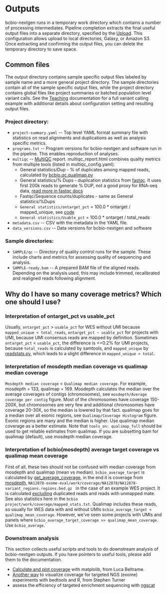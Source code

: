 # Outputs

bcbio-nextgen runs in a temporary work directory which contains a number of processing intermediates. Pipeline completion extracts the final useful output files into a separate directory, specified by the [Upload](contents/configuration:upload). This configuration allows upload to local directories, Galaxy, or Amazon S3. Once extracting and confirming the output files, you can delete the temporary directory to save space.

## Common files
The output directory contains sample specific output files labeled by sample name and a more general project directory. The sample directories contain all of the sample specific output files, while the project directory contains global files like project summaries or batched population level variant calls. See the [Teaching](teaching) documentation for a full variant calling example with additional details about configuration setting and resulting output files.

### Project directory:
* `project-summary.yaml` -- Top level YAML format summary file with statistics on read alignments and duplications as well as analysis specific metrics.
* `programs.txt` -- Program versions for bcbio-nextgen and software run in the pipeline. This enables reproduction of analyses.
* `multiqc` -- [MultiQC](https://multiqc.info/) report. multiqc_report.html combines quality metrics from multiple tools (listed in multiqc_config.yaml).
  - General statistics/Dup - % of duplicates among mapped reads, calculated by [bcbio.qc.qualimap.py](https://github.com/bcbio/bcbio-nextgen/blob/69bc24d703d3a0166caabf833ddd9e514ff1d445/bcbio/qc/qualimap.py#L219)
  - General statistics/% Dups - duplication statistics from [fastqc](https://www.bioinformatics.babraham.ac.uk/projects/fastqc/). It uses first 200k reads to generate % DUP, not a good proxy for RNA-seq data, [read more in fastqc docs](https://www.bioinformatics.babraham.ac.uk/projects/fastqc/Help/3%20Analysis%20Modules/8%20Duplicate%20Sequences.html)
  - Fastqc/Sequence counts/duplicates - same as General statistics/%Dups
  - `General statistics/ontarget_pct` = 100.0 * ontarget / mapped_unique, see [code](https://github.com/bcbio/bcbio-nextgen/blob/a3473775db06540c10b5f20ddc2043b8cc99d1f8/bcbio/qc/coverage.py#L63)
  - `General statistics/Usable_pct` = 100.0 * ontarget / total_reads
* `metadata.csv` -- CSV with the metadata in the YAML file.
* `data_versions.csv` -- Data versions for bcbio-nextgen and software

### Sample directories:
* `SAMPLE/qc` -- Directory of quality control runs for the sample. These include charts and metrics for assessing quality of sequencing and analysis.
* `SAMPLE-ready.bam` -- A prepared BAM file of the aligned reads. Depending on the analysis used, this may include trimmed, recalibrated and realigned reads following alignment.

## Why do I have so many coverage metrics? Which one should I use?

### Interpretation of ontarget_pct vs usable_pct
Usually, `ontarget_pct` > `usable_pct` for WES without UMI because `mapped_unique < total_reads`, `ontarget_pct ~ usable_pct` for projects with UMI, because UMI consensus reads are mapped by definition.
Sometimes `ontarget_pct` < `usable_pct`, the difference is <=0.2% for UMI projects, because `total_reads` is calculated by samtools, and `mapped_unique` by [readstats.py](https://github.com/bcbio/bcbio-nextgen/blob/master/bcbio/bam/readstats.py#L37), which leads to a slight difference in `mapped_unique > total`.

### Interpretation of mosdepth median coverage vs qualimap median coverage
`Mosdepth median coverage` < `Qualimap median coverage`. For example, mosdepth = 133, qualimap = 169. Mosdepth calculates the median over the average coverages of contigs (chromosomes), see `mosdepth/Average coverage per contig` figure. Most of the chromosomes have coverage 150-200X, but chromosomes are very few and additional chromosomes have coverage 20-30X, so the median is lowered by that fact. qualimap goes for a median over all exonic regions, see `Qualimap/Coverage Histogram` figure. Exonic regions are many and the median is higher. Use qualimap median coverage as a better estimate. Note that `tools_on: qualimap_full` should be used to get reliable estimates from qualimap. If you are subsetting bam for qualimap (default), use mosdepth median coverage.

### Interpretation of bcbio(mosdepth) average target coverage vs qualimap mean coverage
First of all, these two should not be confused with median coverage from mosdepth and qualimap (mean vs median).
`bcbio_average_target` is calculated by [get_average_coverage](https://github.com/bcbio/bcbio-nextgen/blob/master/bcbio/variation/coverage.py#L154), in the end it is coverage from [mosdepth](https://github.com/bcbio/bcbio-nextgen/blob/master/bcbio/variation/coverage.py#L154), `NA12878-exome-eval/work/coverage/NA12878/NA12878-variant_regions.regions.bed.gz ` in the case of an example WES project. It is calculated [excluding](https://github.com/bcbio/bcbio-nextgen/blob/master/bcbio/variation/coverage.py#L154) duplicated reads and reads with unmapped mate. See also statistics here in the `bcbio project/work/coverage/mapped_stats.txt`. Qualimap includes these reads, so usually for WES data with and without UMIs `bcbio_average_target < qualimap_mean_coverage`. However, we've seen some projects with UMIs and panels where `bcbio_average_target_coverage >> qualimap_mean_coverage`. Use `bcbio_average`.`

### Downstream analysis

This section collects useful scripts and tools to do downstream analysis of bcbio-nextgen outputs. If you have pointers to useful tools, please add them to the documentation.

* [Calculate and plot coverage](https://github.com/bcbio/bcbio-nextgen/issues/195#issuecomment-39071048) with matplolib, from Luca Beltrame.
* [Another way](https://www.gettinggeneticsdone.com/2014/03/visualize-coverage-exome-targeted-ngs-bedtools.html) to visualize coverage for targeted NGS (exome) experiments with bedtools and R, from Stephen Turner
* assess the efficiency of targeted enrichment sequencing with [ngscat](http://ngscat.clinbioinfosspa.es/start)
